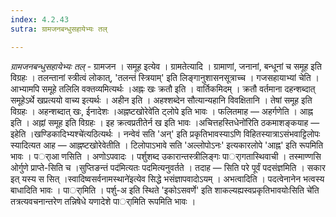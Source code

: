 ```yaml
---
index: 4.2.43
sutra: ग्रामजनबन्धुसहायेभ्यः तल्

---
```

_ग्रामजनबन्धुसहायेभ्यः तल्_ - ग्रामजन । समूह इत्येव । ग्रामतेत्यादि । ग्रामाणां, जनानां, बन्धूनां च समूह इति विग्रहः । तलन्तानां स्त्रीत्वं लोकात्, 'तलन्तं स्त्रियाम्' इति लिङ्गानुशासनसूत्राच्च । गजसहायाभ्यां चेति । आभ्यामपि समूहे तलिलि वक्तव्यमित्यर्थः ।अह्नः खः क्रतौ इति । वार्तिकमिदम् । क्रतौ वर्तमाना दहन्शब्दात् समूहेऽर्थे खप्रत्ययो वाच्य इत्यर्थः । अहीन इति । अहश्शब्देन सौत्यान्यहानि विवक्षितानि । तेषां समूह इति विग्रहः । अहन्शब्दात् खः, ईनादेशः ।अह्नष्टखोरेवे॑ति ट्लोपे इति भावः । फलितमाह — अहर्गणेति । आह्न इति । अह्नां समूह इति विग्रहः । इह क्रत्वप्रतीतेर्न ख इति भावः ।अचित्तहस्तिधेनो॑रिति ठकमाशङ्कयाह — इहेति ।खण्डिकादिभ्यश्चे॑त्यठित्यर्थः । नन्वेवं सति 'अन्' इति प्रकृतिभावस्याऽणि विहितस्यात्राऽसंभवाट्टिलोपः स्यादित्यत आह — आह्नष्टखोरेवेतीति । टिलोपाऽभावे सति 'अल्लोपोऽनः' इत्यकारलोपे 'आह्न' इति रूपमिति भावः । पर्ाआ णसिति । अणोऽपवादः । पर्शुशब्द उकारान्तस्त्रीलिङ्गः पार्ागतास्थिवाची । तस्माण्णसि ओर्गुणे प्राप्ते-सिति च ।सुप्तिङन्तं पद॑मित्यतः पदमित्यनुवर्तते । तदाह — सिति परे पूर्वं पदसंज्ञमिति । सकार इत् यस्य स सित् ।स्वादिष्वसर्वनामस्थाने॑इत्येव सिद्धे भसंज्ञापवादोऽयम् । अभत्वादिति । पदत्वेनानेन भत्वस्य बाधादिति भावः । पार्ामिति । पर्शु-अ इति स्थिते 'इकोऽसवर्णे' इति शाकल्यह्यस्वप्रकृतिभावयोःसिति चे॑ति तत्रत्यवचनान्तरेण तन्निषेधे यणादेशे पार्ामिति रूपमिति भावः । 